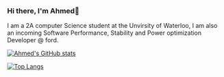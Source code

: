 ### Hi there, I'm Ahmed👋

I am a 2A computer Science student at the Unvirsity of Waterloo, I am also an incoming Software 
Performance, Stability and Power optimization Developer @ ford.


[![Ahmed's GitHub stats](https://github-readme-stats.vercel.app/api?username=youngahmedd&hide=issues,contribs&count_private=true&show_icons=true&theme=radical)](https://github.com/youngahmedd/github-readme-stats)

[![Top Langs](https://github-readme-stats.vercel.app/api/top-langs/?username=youngahmedd)](https://github.com/youngahmedd/github-readme-stats)

<!--
**youngahmedd/youngahmedd** is a ✨ _special_ ✨ repository because its `README.md` (this file) appears on your GitHub profile.

Here are some ideas to get you started:

- 🔭 I’m currently working on ...
- 🌱 I’m currently learning ...
- 👯 I’m looking to collaborate on ...
- 🤔 I’m looking for help with ...
- 💬 Ask me about ...
- 📫 How to reach me: ...
- 😄 Pronouns: ...
- ⚡ Fun fact: ...
-->
